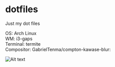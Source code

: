 # dotfiles

Just my dot files

OS: Arch Linux\
WM: i3-gaps\
Terminal: termite\
Compositor: GabrielTenma/compton-kawase-blur:

![Alt text](Screenshots/2019-05-15T11\:19\:44+03\:00.png?raw=true "Screenshot")
